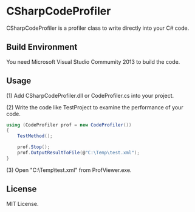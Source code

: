 CSharpCodeProfiler
======================
CSharpCodeProfiler is a profiler class to write directly into your C# code.

Build Environment
------
You need Microsoft Visual Studio Commumity 2013 to build the code.

Usage
------
(1) Add CSharpCodeProfiler.dll or CodeProfiler.cs into your project.

(2) Write the code like TestProject to examine the performance of your code.

```csharp
using (CodeProfiler prof = new CodeProfiler())
{
    TestMethod();

    prof.Stop();
    prof.OutputResultToFile(@"C:\Temp\test.xml");
}
```

(3) Open "C:\Temp\test.xml" from ProfViewer.exe.


License
----------
MIT License.
